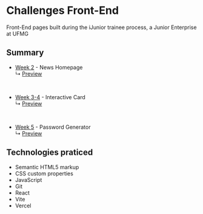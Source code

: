 # Challenges Front-End

Front-End pages built during the iJunior trainee process, a Junior Enterprise at UFMG


## Summary
- [Week 2](https://github.com/fidelis05/Challenges-Front-End/tree/main/Semana%202) - News Homepage <br>
   ↳ [Preview](https://challenges-front-end-wwgf.vercel.app)
<br>

- [Week 3-4](https://github.com/fidelis05/Challenges-Front-End/tree/main/Semana%203-4) - Interactive Card <br>
   ↳ [Preview](https://challenges-front-end-week3.vercel.app)
<br>

- [Week 5](https://github.com/Riquelme3m/iJunior-Password-Generator) - Password Generator <br>
   ↳ [Preview](https://i-junior-password-generator.vercel.app/)


## Technologies praticed

- Semantic HTML5 markup
- CSS custom properties
- JavaScript
- Git
- React
- Vite
- Vercel
